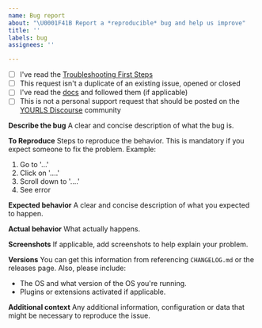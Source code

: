 ```yaml
---
name: Bug report
about: "\U0001F41B Report a *reproducible* bug and help us improve"
title: ''
labels: bug
assignees: ''

---
```


<!--

Do you want to ask a question? Are you looking for support? YOURLS Discourse is the best place for getting support: https://discourse.yourls.org/

**PLEASE NOTE** : if you file and issue without using this template, and your issue doesn't provide enough information, it will be deleted without notice or question asked.

-->

* [ ] I've read the [Troubleshooting First Steps](https://github.com/YOURLS/YOURLS/wiki/Troubleshooting-first-steps)
* [ ] This request isn't a duplicate of an existing issue, opened or closed
* [ ] I've read the [docs](https://yourls.org/) and followed them (if applicable)
* [ ] This is not a personal support request that should be posted on the [YOURLS Discourse](https://discourse.yourls.org/) community

**Describe the bug**
A clear and concise description of what the bug is.

**To Reproduce**
Steps to reproduce the behavior. This is mandatory if you expect someone to fix the problem. Example:
1. Go to '...'
2. Click on '....'
3. Scroll down to '....'
4. See error

**Expected behavior**
A clear and concise description of what you expected to happen.

**Actual behavior**
What actually happens.

**Screenshots**
If applicable, add screenshots to help explain your problem.

**Versions**
You can get this information from referencing `CHANGELOG.md` or the releases page.
Also, please include:
* The OS and what version of the OS you're running.
* Plugins or extensions activated if applicable.

**Additional context**
Any additional information, configuration or data that might be necessary to reproduce the issue.
